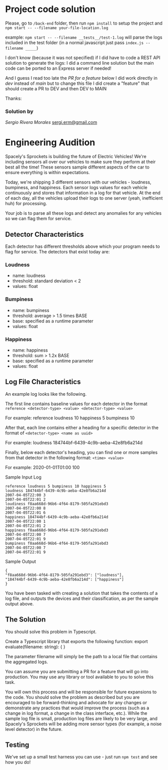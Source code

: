 # Project code solution

Please, go to `/back-end` folder, then run `npm install` to setup the project and `npm start -- --filename your-file-location.log` 

example:
`npm start -- --filename __tests__/test-1.log` will parse the logs included in the test folder (in a normal javascript just pass `index.js --filename _____`)


I don't know (because it was not specified) if I did have to code a REST API solution to generate the logs: I did a command line solution but the main code can be ported to an Express server if needed!

And I guess I read too late the _PR for a feature_ below I did work directly in *dev* instead of *main* but to change this file I did create a "feature" that should create a PR to DEV and then DEV to MAIN

Thanks:

### Solution by
*Sergio Rivera Morales*
sergi.erm@gmail.com


# Engineering Audition

Spacely's Sprockets is building the future of Electric Vehicles! We're including sensors all over our vehicles to make sure they perform at their best all the time! These sensors sample different aspects of the car to ensure everything is within expectations.

Today, we're shipping 3 different sensors with our vehicles - loudness, bumpiness, and happiness. Each sensor logs values for each vehicle continuously and stores that information in a log for that vehicle. At the end of each day, all the vehicles upload their logs to one server (yeah, inefficient huh) for processing.

Your job is to parse all these logs and detect any anomalies for any vehicles so we can flag them for service.

## Detector Characteristics

Each detector has different thresholds above which your program needs to flag for service. The detectors that exist today are:

### Loudness

- name: loudness
- threshold: standard deviation < 2
- values: float

### Bumpiness

- name: bumpiness
- threshold: average > 1.5 times BASE
- base: specified as a runtime parameter
- values: float

### Happiness

- name: happiness
- threshold: sum > 1.2x BASE
- base: specified as a runtime parameter
- values: float

## Log File Characteristics

An example log looks like the following.

The first line contains baseline values for each detector in the format `reference <detector-type> <value> <detector-type> <value>`

For example:
reference loudness 10 happiness 5 bumpiness 10

After that, each line contains either a heading for a specific detector in the format of `<detector-type> <name as uuid>`

For example:
loudness 184744bf-6439-4c9b-aeba-42e8fb6a214d

Finally, below each detector's heading, you can find one or more samples from that detector in the following format: `<time> <value>`

For example:
2020-01-01T01:00 100

Sample Input Log
```
reference loudness 5 bumpiness 10 happiness 5
loudness 184744bf-6439-4c9b-aeba-42e8fb6a214d
2007-04-05T22:00 3
2007-04-05T22:01 2
loudiness f8aa668d-96b6-4f64-8179-505fa291ebd3
2007-04-05T22:00 8
2007-04-05T22:01 6
happiness 184744bf-6439-4c9b-aeba-42e8fb6a214d
2007-04-05T22:00 1
2007-04-05T22:01 2
happiness f8aa668d-96b6-4f64-8179-505fa291ebd3
2007-04-05T22:00 7
2007-04-05T22:01 9
bumpiness f8aa668d-96b6-4f64-8179-505fa291ebd3
2007-04-05T22:00 7
2007-04-05T22:01 9
```

Sample Output
```
{
"f8aa668d-96b6-4f64-8179-505fa291ebd3": ["loudness"],
"184744bf-6439-4c9b-aeba-42e8fb6a214d": ["happiness"]
}
```

You have been tasked with creating a solution that takes the contents of a log file, and outputs the devices and their classification, as per the sample output above.

## The Solution

You should solve this problem in Typescript.

Create a Typescript library that exports the following function:
export evaluate(filename: string): { }

The parameter filename will simply be the path to a local file that contains the aggregated logs.

You can assume you are submitting a PR for a feature that will go into production. You may use any library or tool available to you to solve this task.

You will own this process and will be responsible for future expansions to the code. You should solve the problem as described but you are encouraged to be forward-thinking and advocate for any changes or demonstrate any practices that would improve the process (such as a change in log format, a change in the class interface, etc.). While the sample log file is small, production log files are likely to be very large, and Spacely's Sprockets will be adding more sensor types (for example, a noise level detector) in the future.

## Testing

We've set up a small test harness you can use - just run `npm test` and see how you do!

